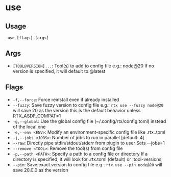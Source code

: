 #  use
## Usage
```
 use [flags] [args]
```
## Args
- `[TOOL@VERSION]...`: Tool(s) to add to config file
e.g.: node@20
If no version is specified, it will default to @latest
## Flags
- `-f,--force`: Force reinstall even if already installed
- `--fuzzy`: Save fuzzy version to config file
e.g.: `rtx use --fuzzy node@20` will save 20 as the version
this is the default behavior unless RTX_ASDF_COMPAT=1
- `-g,--global`: Use the global config file (~/.config/rtx/config.toml) instead of the local one
- `-e,--env <ENV>`: Modify an environment-specific config file like .rtx.<env>.toml
- `-j,--jobs <JOBS>`: Number of jobs to run in parallel
[default: 4]
- `--raw`: Directly pipe stdin/stdout/stderr from plugin to user Sets --jobs=1
- `--remove <TOOL>`: Remove the tool(s) from config file
- `-p,--path <PATH>`: Specify a path to a config file or directory If a directory is specified, it will look for .rtx.toml (default) or .tool-versions
- `--pin`: Save exact version to config file
e.g.: `rtx use --pin node@20` will save 20.0.0 as the version
